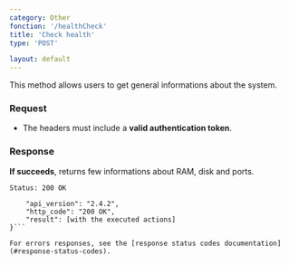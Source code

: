 ```yaml
---
category: Other
fonction: '/healthCheck'
title: 'Check health'
type: 'POST'

layout: default
---
```


This method allows users to get general informations about the system.

### Request

* The headers must include a **valid authentication token**.

### Response

**If succeeds**, returns few informations about RAM, disk and ports.

```Status: 200 OK```
```{
    "api_version": "2.4.2",
    "http_code": "200 OK", 
    "result": [with the executed actions]
}```

For errors responses, see the [response status codes documentation](#response-status-codes).